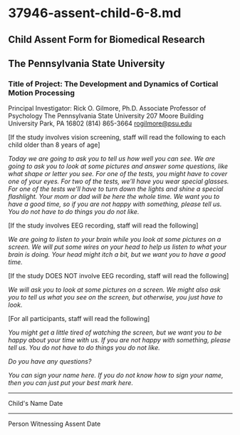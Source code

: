 # 37946-assent-child-6-8.md

## Child Assent Form for Biomedical Research
## The Pennsylvania State University

### Title of Project: The Development and Dynamics of Cortical Motion Processing

Principal Investigator:	
				Rick O. Gilmore, Ph.D.
				Associate Professor of Psychology
				The Pennsylvania State University
				207 Moore Building
				University Park, PA 16802
				(814) 865-3664
				rogilmore@psu.edu

[If the study involves vision screening, staff will read the following to each child older than 8 years of age]

*Today we are going to ask you to tell us how well you can see.  We are going to ask you to look at some pictures and answer some questions, like what shape or letter you see.  For one of the tests, you might have to cover one of your eyes.  For two of the tests, we’ll have you wear special glasses.  For one of the tests we’ll have to turn down the lights and shine a special flashlight. Your mom or dad will be here the whole time. We want you to have a good time, so if you are not happy with something, please tell us.  You do not have to do things you do not like.*

[If the study involves EEG recording, staff will read the following]

*We are going to listen to your brain while you look at some pictures on a screen.  We will put some wires on your head to help us listen to what your brain is doing. Your head might itch a bit, but we want you to have a good time.*

[If the study DOES NOT involve EEG recording, staff will read the following]

*We will ask you to look at some pictures on a screen.  We might also ask you to tell us what you see on the screen, but otherwise, you just have to look.*

[For all participants, staff will read the following]

*You might get a little tired of watching the screen, but we want you to be happy about your time with us. If you are not happy with something, please tell us.  You do not have to do things you do not like.*

*Do you have any questions?*

*You can sign your name here.  If you do not know how to sign your name, then you can just put your best mark here.*

_____________________			_____ 
Child's Name					Date

_____________________			_____
Person Witnessing Assent		Date
